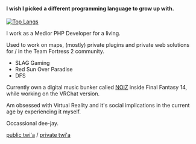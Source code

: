 #### I wish I picked a different programming language to grow up with.

[![Top Langs](https://github-readme-stats.vercel.app/api/top-langs/?username=sascheh&langs_count=8&theme=dark)](https://github.com/anuraghazra/github-readme-stats)

I work as a Medior PHP Developer for a living.

Used to work on maps, (mostly) private plugins and private web solutions for / in the Team Fortress 2 community.
  * SLAG Gaming
  * Red Sun Over Paradise
  * DFS

Currently own a digital music bunker called [NOIZ](https://clubnoiz.events) inside Final Fantasy 14, while working on the VRChat version.

Am obsessed with Virtual Reality and it's social implications in the current age by experiencing it myself.

Occassional dee-jay.

[public twi'a](https://twitter.com/saschyeah) / [private twi'a](https://twitter.com/weatheredcap)
